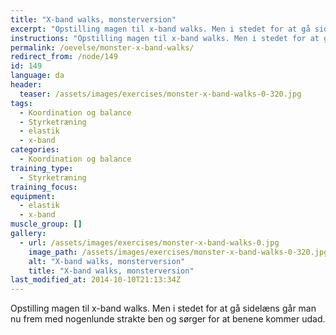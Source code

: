 ```yaml
---
title: "X-band walks, monsterversion"
excerpt: "Opstilling magen til x-band walks. Men i stedet for at gå sidelæns går man nu frem med nogenlunde strakte ben og sørger for at benene kommer udad."
instructions: "Opstilling magen til x-band walks. Men i stedet for at gå sidelæns går man nu frem med nogenlunde strakte ben og sørger for at benene kommer udad."
permalink: /oevelse/monster-x-band-walks/
redirect_from: /node/149
id: 149
language: da
header:
  teaser: /assets/images/exercises/monster-x-band-walks-0-320.jpg
tags:
  - Koordination og balance
  - Styrketræning
  - elastik
  - x-band
categories:
  - Koordination og balance
training_type: 
  - Styrketræning
training_focus: 
equipment:
  - elastik
  - x-band
muscle_group: []
gallery:
  - url: /assets/images/exercises/monster-x-band-walks-0.jpg
    image_path: /assets/images/exercises/monster-x-band-walks-0-320.jpg
    alt: "X-band walks, monsterversion"
    title: "X-band walks, monsterversion"
last_modified_at: 2014-10-10T21:13:34Z
---
```


Opstilling magen til x-band walks. Men i stedet for at gå sidelæns går man nu frem med nogenlunde strakte ben og sørger for at benene kommer udad.
